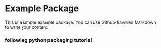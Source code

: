 # Example Package

This is a simple example package. You can use
[Github-flavored Markdown](https://guides.github.com/features/mastering-markdown/)
to write your content.

### following python packaging tutorial 
